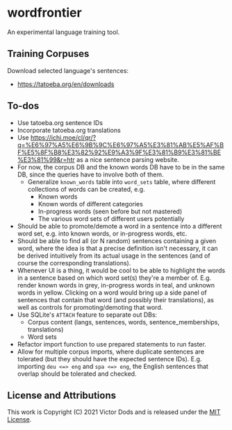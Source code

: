 # wordfrontier

An experimental language training tool.

## Training Corpuses

Download selected language's sentences:
-   https://tatoeba.org/en/downloads

## To-dos

-   Use tatoeba.org sentence IDs
-   Incorporate tatoeba.org translations
-   Use https://ichi.moe/cl/qr/?q=%E6%97%A5%E6%9B%9C%E6%97%A5%E3%81%AB%E5%AF%BF%E5%8F%B8%E3%82%92%E9%A3%9F%E3%81%B9%E3%81%BE%E3%81%99&r=htr as a nice sentence parsing website.
-   For now, the corpus DB and the known words DB have to be in the same DB, since the queries
    have to involve both of them.
    -   Generalize `known_words` table into `word_sets` table, where different collections
        of words can be created, e.g.
        -   Known words
        -   Known words of different categories
        -   In-progress words (seen before but not mastered)
        -   The various word sets of different users potentially
-   Should be able to promote/demote a word in a sentence into a different word set, e.g.
    into known words, or in-progress words, etc.
-   Should be able to find all (or N random) sentences containing a given word, where the
    idea is that a precise definition isn't necessary, it can be derived intuitively from
    its actual usage in the sentences (and of course the corresponding translations).
-   Whenever UI is a thing, it would be cool to be able to highlight the words in a sentence
    based on which word set(s) they're a member of.  E.g. render known words in grey,
    in-progress words in teal, and unknown words in yellow.  Clicking on a word would
    bring up a side panel of sentences that contain that word (and possibly their translations),
    as well as controls for promoting/demoting that word.
-   Use SQLite's `ATTACH` feature to separate out DBs:
    -   Corpus content (langs, sentences, words, sentence_memberships, translations)
    -   Word sets
-   Refactor import function to use prepared statements to run faster.
-   Allow for multiple corpus imports, where duplicate sentences are tolerated (but they should have
    the expected sentence IDs).  E.g. importing `deu <=> eng` and `spa <=> eng`, the English sentences
    that overlap should be tolerated and checked.

## License and Attributions

This work is Copyright (C) 2021 Victor Dods and is released under the [MIT License](LICENSE).
